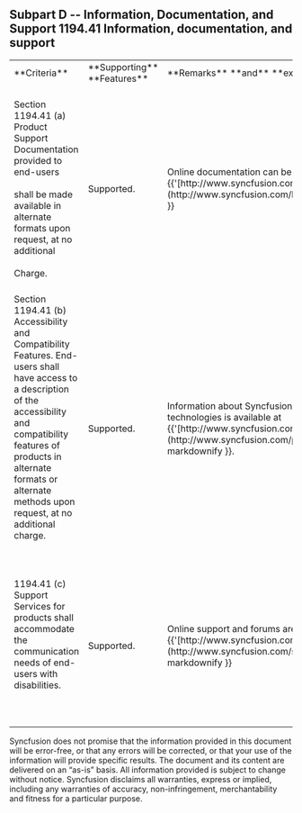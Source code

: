 ## Subpart D -- Information, Documentation, and Support 1194.41 Information, documentation, and support

<table>
<tr>
<td>
**Criteria**<br/><br/></td><td>
**Supporting** **Features**<br/><br/></td><td>
**Remarks** **and** **explanations**<br/><br/></td></tr>
<tr>
<td>
Section 1194.41 (a) Product Support Documentation provided to end-users<br/><br/>shall be made available in alternate formats upon request, at no additional<br/><br/>Charge.<br/><br/></td><td>
Supported.<br/><br/></td><td>
Online documentation can be found at {{'[http://www.syncfusion.com/library](http://www.syncfusion.com/library#"")'| markdownify }}<br/><br/></td></tr>
<tr>
<td>
Section 1194.41 (b) Accessibility and Compatibility Features. End-users shall have access to a description of the accessibility and compatibility features of products in alternate formats or alternate methods upon request, at no additional charge.<br/><br/><br/><br/></td><td>
Supported.<br/><br/></td><td>
Information about Syncfusion’s built-in access technologies is available at {{'[http://www.syncfusion.com/products/accessibility](http://www.syncfusion.com/products/accessibility#"")'| markdownify }}.<br/><br/></td></tr>
<tr>
<td>
1194.41 (c) Support Services for products shall accommodate the communication needs of end-users with disabilities.<br/><br/><br/><br/></td><td>
Supported.<br/><br/></td><td>
Online support and forums are available at {{'[http://www.syncfusion.com/support/](http://www.syncfusion.com/support/#"")'| markdownify }} <br/><br/></td></tr>
</table>
Syncfusion does not promise that the information provided in this document will be error-free, or that any errors will be corrected, or that your use of the information will provide specific results. The document and its content are delivered on an “as-is” basis. All information provided is subject to change without notice. Syncfusion disclaims all warranties, express or implied, including any warranties of accuracy, non-infringement, merchantability and fitness for a particular purpose.

